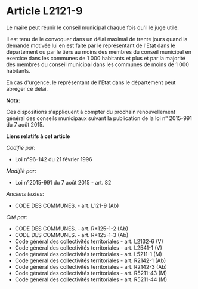 # Article L2121-9

Le maire peut réunir le conseil municipal chaque fois qu'il le juge utile.

Il est tenu de le convoquer dans un délai maximal de trente jours quand la demande motivée lui en est faite par le
représentant de l'Etat dans le département ou par le tiers au moins des membres du conseil municipal en exercice dans les
communes de 1 000 habitants et plus et par la majorité des membres du conseil municipal dans les communes de moins de 1 000
habitants.

En cas d'urgence, le représentant de l'Etat dans le département peut abréger ce délai.

**Nota:**

Ces dispositions s'appliquent à compter du prochain renouvellement général des conseils municipaux suivant la publication de
la loi n° 2015-991 du 7 août 2015.

**Liens relatifs à cet article**

_Codifié par_:

  - Loi n°96-142 du 21 février 1996

_Modifié par_:

  - Loi n°2015-991 du 7 août 2015 - art. 82

_Anciens textes_:

  - CODE DES COMMUNES. - art. L121-9 (Ab)

_Cité par_:

  - CODE DES COMMUNES. - art. R*125-1-2 (Ab)
  - CODE DES COMMUNES. - art. R*125-1-3 (Ab)
  - Code général des collectivités territoriales - art. L2132-6 (V)
  - Code général des collectivités territoriales - art. L2541-1 (V)
  - Code général des collectivités territoriales - art. L5211-1 (M)
  - Code général des collectivités territoriales - art. R2142-1 (Ab)
  - Code général des collectivités territoriales - art. R2142-3 (Ab)
  - Code général des collectivités territoriales - art. R5211-43 (M)
  - Code général des collectivités territoriales - art. R5211-44 (M)
